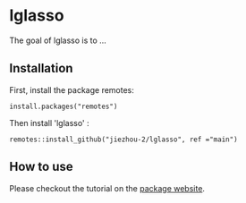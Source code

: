 
<!-- README.md is generated from README.Rmd. Please edit that file -->

# lglasso

<!-- badges: start -->
<!-- badges: end -->

The goal of lglasso is to …

## Installation

First, install the package remotes:

```
install.packages("remotes")
```

Then install 'lglasso' :

```
remotes::install_github("jiezhou-2/lglasso", ref ="main") 
```

## How to use

 Please checkout the tutorial on the [package website](https://szhaolab.github.io/diffdriver/).

